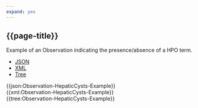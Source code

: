 ```yaml
---
expand: yes
---
```


## {{page-title}}

Example of an Observation indicating the presence/absence of a HPO term.

<div class="nhsd-!t-margin-bottom-6">
  <ul class="nav nav-tabs" role="tablist">
        <li role="presentation" class="active">
            <a href="#JSON-O-HC-E" role="tab" data-toggle="tab">JSON</a>
        </li>
         <li role="presentation">
            <a href="#XML-O-HC-E" role="tab" data-toggle="tab">XML</a>
        </li>
        <li role="presentation">
            <a href="#Tree-O-HC-E" role="tab" data-toggle="tab">Tree</a>
        </li>
  </ul>
    
  <div class="tab-content snippet">
    <div id="JSON-O-HC-E" role="tabpanel" class="tab-pane active">
{{json:Observation-HepaticCysts-Example}}
    </div>
    <div id="XML-O-HC-E" role="tabpanel" class="tab-pane">
{{xml:Observation-HepaticCysts-Example}}
    </div>
    <div id="Tree-O-HC-E" role="tabpanel" class="tab-pane">
{{tree:Observation-HepaticCysts-Example}}
    </div>
  </div>
</div>
